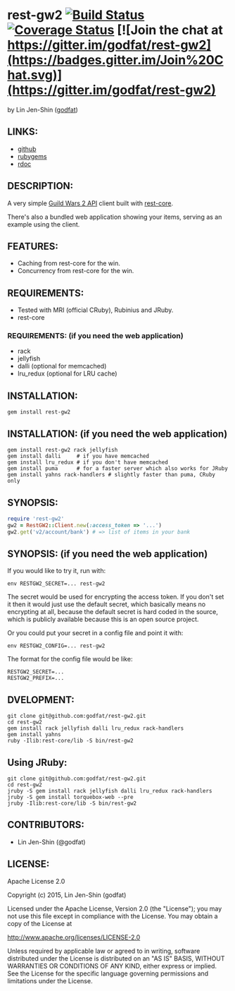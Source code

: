 # rest-gw2 [![Build Status](https://secure.travis-ci.org/godfat/rest-gw2.png?branch=master)](http://travis-ci.org/godfat/rest-gw2) [![Coverage Status](https://coveralls.io/repos/godfat/rest-gw2/badge.png)](https://coveralls.io/r/godfat/rest-gw2) [![Join the chat at https://gitter.im/godfat/rest-gw2](https://badges.gitter.im/Join%20Chat.svg)](https://gitter.im/godfat/rest-gw2)

by Lin Jen-Shin ([godfat](http://godfat.org))

## LINKS:

* [github](https://github.com/godfat/rest-gw2)
* [rubygems](https://rubygems.org/gems/rest-gw2)
* [rdoc](http://rdoc.info/github/godfat/rest-gw2)

## DESCRIPTION:

A very simple [Guild Wars 2 API](https://wiki.guildwars2.com/wiki/API:Main)
client built with [rest-core](https://github.com/godfat/rest-core).

There's also a bundled web application showing your items, serving as an
example using the client.

## FEATURES:

* Caching from rest-core for the win.
* Concurrency from rest-core for the win.

## REQUIREMENTS:

* Tested with MRI (official CRuby), Rubinius and JRuby.
* rest-core

### REQUIREMENTS: (if you need the web application)

* rack
* jellyfish
* dalli (optional for memcached)
* lru_redux (optional for LRU cache)

## INSTALLATION:

    gem install rest-gw2

## INSTALLATION: (if you need the web application)

    gem install rest-gw2 rack jellyfish
    gem install dalli     # if you have memcached
    gem install lru_redux # if you don't have memcached
    gem install puma      # for a faster server which also works for JRuby
    gem install yahns rack-handlers # slightly faster than puma, CRuby only

## SYNOPSIS:

``` ruby
require 'rest-gw2'
gw2 = RestGW2::Client.new(:access_token => '...')
gw2.get('v2/account/bank') # => list of items in your bank
```

## SYNOPSIS: (if you need the web application)

If you would like to try it, run with:

    env RESTGW2_SECRET=... rest-gw2

The secret would be used for encrypting the access token. If you don't
set it then it would just use the default secret, which basically means
no encrypting at all, because the default secret is hard coded in the
source, which is publicly available because this is an open source project.

Or you could put your secret in a config file and point it with:

    env RESTGW2_CONFIG=... rest-gw2

The format for the config file would be like:

    RESTGW2_SECRET=...
    RESTGW2_PREFIX=...

## DVELOPMENT:

    git clone git@github.com:godfat/rest-gw2.git
    cd rest-gw2
    gem install rack jellyfish dalli lru_redux rack-handlers
    gem install yahns
    ruby -Ilib:rest-core/lib -S bin/rest-gw2

## Using JRuby:

    git clone git@github.com:godfat/rest-gw2.git
    cd rest-gw2
    jruby -S gem install rack jellyfish dalli lru_redux rack-handlers
    jruby -S gem install torquebox-web --pre
    jruby -Ilib:rest-core/lib -S bin/rest-gw2

## CONTRIBUTORS:

* Lin Jen-Shin (@godfat)

## LICENSE:

Apache License 2.0

Copyright (c) 2015, Lin Jen-Shin (godfat)

Licensed under the Apache License, Version 2.0 (the "License");
you may not use this file except in compliance with the License.
You may obtain a copy of the License at

<http://www.apache.org/licenses/LICENSE-2.0>

Unless required by applicable law or agreed to in writing, software
distributed under the License is distributed on an "AS IS" BASIS,
WITHOUT WARRANTIES OR CONDITIONS OF ANY KIND, either express or implied.
See the License for the specific language governing permissions and
limitations under the License.
